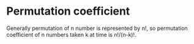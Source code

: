 # Permutation coefficient

Generally permutation of n number is represented by n!, so permutation coefficient of n numbers taken k at time is n!/(n-k)!.
